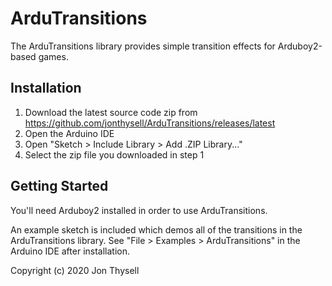# ArduTransitions #

The ArduTransitions library provides simple transition effects for Arduboy2-based games.

## Installation ##

1. Download the latest source code zip from https://github.com/jonthysell/ArduTransitions/releases/latest
2. Open the Arduino IDE
3. Open "Sketch > Include Library > Add .ZIP Library..."
4. Select the zip file you downloaded in step 1

## Getting Started ##

You'll need Arduboy2 installed in order to use ArduTransitions.

An example sketch is included which demos all of the transitions in the ArduTransitions library. See "File > Examples > ArduTransitions" in the Arduino IDE after installation.

Copyright (c) 2020 Jon Thysell
